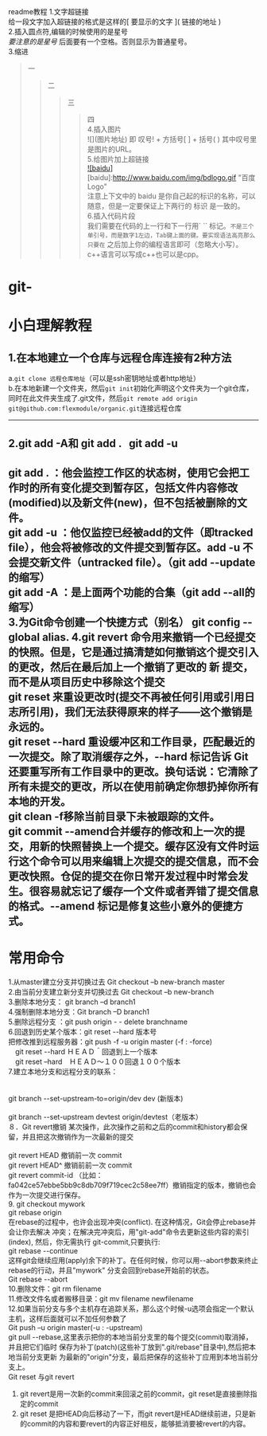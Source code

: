 readme教程
1.文字超链接<br>
给一段文字加入超链接的格式是这样的\[ 要显示的文字 \]( 链接的地址 )<br>
2.插入圆点符,编辑的时候使用的是星号 *<br>
要注意的是星号* 后面要有一个空格。否则显示为普通星号。<br>
3.缩进<br>
>一<br>
>>二<br>
>>>三<br>
>>>>四<br>
4.插入图片<br>
![]\(图片地址\)  即 叹号! + 方括号[ ] + 括号( ) 其中叹号里是图片的URL。<br>
5.给图片加上超链接<br>
[![baidu]](http://baidu.com)  <br>
[baidu]:http://www.baidu.com/img/bdlogo.gif "百度Logo"  <br>
注意上下文中的 baidu 是你自己起的标识的名称，可以随意，但是一定要保证上下两行的 标识 是一致的。<br>
6.插入代码片段<br>
我们需要在代码的上一行和下一行用` `` 标记。``` 不是三个单引号，而是数字1左边，Tab键上面的键。要实现语法高亮那么只要在 ``` 之后加上你的编程语言即可（忽略大小写）。c++语言可以写成c++也可以是cpp。<br>
# git-
小白理解教程
===========================
1.在本地建立一个仓库与远程仓库连接有2种方法
-----------------------------------
 a.`git clone 远程仓库地址`（可以是ssh密钥地址或者http地址）<br>
 b.在本地新建一个文件夹，然后`git init`初始化声明这个文件夹为一个git仓库，同时在此文件夹生成了.git文件，然后`git remote add origin git@github.com:flexmodule/organic.git`连接远程仓库<br>
 
 ----------------------------------------
2.git add -A和 git add .   git add -u
------------------------------------------
git add . ：他会监控工作区的状态树，使用它会把工作时的所有变化提交到暂存区，包括文件内容修改(modified)以及新文件(new)，但不包括被删除的文件。<br>
git add -u ：他仅监控已经被add的文件（即tracked file），他会将被修改的文件提交到暂存区。add -u 不会提交新文件（untracked file）。（git add --update的缩写）<br>
git add -A ：是上面两个功能的合集（git add --all的缩写）<br>
3.为Git命令创建一个快捷方式（别名）
  git config --global alias.<alias-name> <git-command>
4.git revert 命令用来撤销一个已经提交的快照。但是，它是通过搞清楚如何撤销这个提交引入的更改，然后在最后加上一个撤销了更改的 新 提交，而不是从项目历史中移除这个提交<br>
git reset 来重设更改时(提交不再被任何引用或引用日志所引用)，我们无法获得原来的样子——这个撤销是永远的。<br>
git reset --hard
重设缓冲区和工作目录，匹配最近的一次提交。除了取消缓存之外，--hard 标记告诉 Git 还要重写所有工作目录中的更改。换句话说：它清除了所有未提交的更改，所以在使用前确定你想扔掉你所有本地的开发。<br>
git clean -f移除当前目录下未被跟踪的文件。<br>
git commit --amend合并缓存的修改和上一次的提交，用新的快照替换上一个提交。缓存区没有文件时运行这个命令可以用来编辑上次提交的提交信息，而不会更改快照。仓促的提交在你日常开发过程中时常会发生。很容易就忘记了缓存一个文件或者弄错了提交信息的格式。--amend 标记是修复这些小意外的便捷方式。<br>
-------------------------------------------
常用命令
==================================
1.从master建立分支并切换过去  Git checkout –b new-branch master<br>
2.由当前分支建立新分支并切换过去 Git checkout –b new-branch<br>
3.删除本地分支： git branch –d branch1<br>
4.强制删除本地分支：Git branch –D branch1<br>
5.删除远程分支 ：git push origin - - delete branchname<br>
6.回退到历史某个版本：git reset --hard 版本号 <br>
把修改推到远程服务器：git push -f -u origin master (-f  : -force)<br>
　git reset --hard ＨＥＡＤ＾回退到上一个版本<br>
　git reset –hard　ＨＥＡＤ～１００回退１００个版本<br>
7.建立本地分支和远程分支的联系：<br><br><br>
git branch --set-upstream-to=origin/dev  dev (新版本)<br><br>
git branch --set-upstream devtest origin/devtest（老版本）<br>
８．Git revert撤销 某次操作，此次操作之前和之后的commit和history都会保留，并且把这次撤销作为一次最新的提交<br><br>
git revert HEAD                  撤销前一次 commit<br>
 git revert HEAD^               撤销前前一次 commit<br>
 git revert commit-id （比如：fa042ce57ebbe5bb9c8db709f719cec2c58ee7ff）撤销指定的版本，撤销也会作为一次提交进行保存。<br>
9. git checkout mywork<br>
git rebase origin<br>
在rebase的过程中，也许会出现冲突(conflict). 在这种情况，Git会停止rebase并会让你去解决 冲突；在解决完冲突后，用"git-add"命令去更新这些内容的索引(index), 然后，你无需执行 git-commit,只要执行:<br>
git rebase --continue<br>
这样git会继续应用(apply)余下的补丁。在任何时候，你可以用--abort参数来终止rebase的行动，并且"mywork" 分支会回到rebase开始前的状态。<br>
Git rebase --abort<br>
10.删除文件：git rm filename<br>
11.修改文件名或者搬移目录：git mv filename newfilename<br>
12.如果当前分支与多个主机存在追踪关系，那么这个时候-u选项会指定一个默认主机，这样后面就可以不加任何参数了<br>
Git push –u origin master(-u   :       -upstream)<br>
git pull --rebase,这里表示把你的本地当前分支里的每个提交(commit)取消掉，并且把它们临时 保存为补丁(patch)(这些补丁放到".git/rebase"目录中),然后把本地当前分支更新 为最新的"origin"分支，最后把保存的这些补丁应用到本地当前分支上。<br>
Git reset 与git revert <br>
1.	git revert是用一次新的commit来回滚之前的commit，git reset是直接删除指定的commit<br>
2.	git reset 是把HEAD向后移动了一下，而git revert是HEAD继续前进，只是新的commit的内容和要revert的内容正好相反，能够抵消要被revert的内容。<br>


